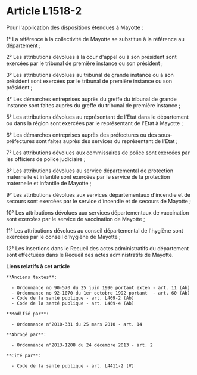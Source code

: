 # Article L1518-2

Pour l'application des dispositions étendues à Mayotte :

1° La référence à la collectivité de Mayotte se substitue à la référence au département ; 

2° Les attributions dévolues à la cour d'appel ou à son président sont exercées par le tribunal de première instance ou son
président ;

3° Les attributions dévolues au tribunal de grande instance ou à son président sont exercées par le tribunal de première
instance ou son président ;

4° Les démarches entreprises auprès du greffe du tribunal de grande instance sont faites auprès du greffe du tribunal de
première instance ;

5° Les attributions dévolues au représentant de l'Etat dans le département ou dans la région sont exercées par le
représentant de l'Etat à Mayotte ;

6° Les démarches entreprises auprès des préfectures ou des sous-préfectures sont faites auprès des services du représentant
de l'Etat ;

7° Les attributions dévolues aux commissaires de police sont exercées par les officiers de police judiciaire ;

8° Les attributions dévolues au service départemental de protection maternelle et infantile sont exercées par le service de
la protection maternelle et infantile de Mayotte ;

9° Les attributions dévolues aux services départementaux d'incendie et de secours sont exercées par le service d'incendie et
de secours de Mayotte ;

10° Les attributions dévolues aux services départementaux de vaccination sont exercées par le service de vaccination de
Mayotte ;

11° Les attributions dévolues au conseil départemental de l'hygiène sont exercées par le conseil d'hygiène de Mayotte ;

12° Les insertions dans le Recueil des actes administratifs du département sont effectuées dans le Recueil des actes
administratifs de Mayotte.

**Liens relatifs à cet article**

	**Anciens textes**:

	  - Ordonnance no 90-570 du 25 juin 1990 portant exten - art. 11 (Ab)
	  - Ordonnance no 92-1070 du 1er octobre 1992 portant  - art. 60 (Ab)
	  - Code de la santé publique - art. L469-2 (Ab)
	  - Code de la santé publique - art. L469-4 (Ab)

	**Modifié par**:

	  - Ordonnance n°2010-331 du 25 mars 2010 - art. 14

	**Abrogé par**:

	  - Ordonnance n°2013-1208 du 24 décembre 2013 - art. 2

	**Cité par**:

	  - Code de la santé publique - art. L4411-2 (V)
